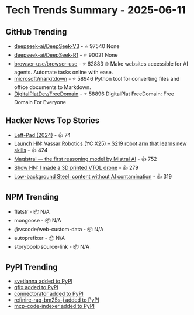 # Tech Trends Summary - 2025-06-11

## GitHub Trending
- [deepseek-ai/DeepSeek-V3](https://github.com/deepseek-ai/DeepSeek-V3) - ⭐ 97540
  None
- [deepseek-ai/DeepSeek-R1](https://github.com/deepseek-ai/DeepSeek-R1) - ⭐ 90021
  None
- [browser-use/browser-use](https://github.com/browser-use/browser-use) - ⭐ 62883
  🌐 Make websites accessible for AI agents. Automate tasks online with ease.
- [microsoft/markitdown](https://github.com/microsoft/markitdown) - ⭐ 58946
  Python tool for converting files and office documents to Markdown.
- [DigitalPlatDev/FreeDomain](https://github.com/DigitalPlatDev/FreeDomain) - ⭐ 58896
  DigitalPlat FreeDomain: Free Domain For Everyone

## Hacker News Top Stories
- [Left-Pad (2024)](https://azerkoculu.com/posts/left-pad) - 👍 74
- [Launch HN: Vassar Robotics (YC X25) – $219 robot arm that learns new skills](https://news.ycombinator.com/item?id=44240302) - 👍 424
- [Magistral — the first reasoning model by Mistral AI](https://mistral.ai/news/magistral) - 👍 752
- [Show HN: I made a 3D printed VTOL drone](https://www.tsungxu.com/p/i-made-a-3d-printed-vtol-that-can) - 👍 279
- [Low-background Steel: content without AI contamination](https://blog.jgc.org/2025/06/low-background-steel-content-without-ai.html) - 👍 319

## NPM Trending
- flatstr - 📦 N/A
- mongoose - 📦 N/A
- @vscode/web-custom-data - 📦 N/A
- autoprefixer - 📦 N/A
- storybook-source-link - 📦 N/A

## PyPI Trending
- [svetlanna added to PyPI](https://pypi.org/project/svetlanna/)
- [qfix added to PyPI](https://pypi.org/project/qfix/)
- [connectorator added to PyPI](https://pypi.org/project/connectorator/)
- [refinire-rag-bm25s-j added to PyPI](https://pypi.org/project/refinire-rag-bm25s-j/)
- [mcp-code-indexer added to PyPI](https://pypi.org/project/mcp-code-indexer/)
